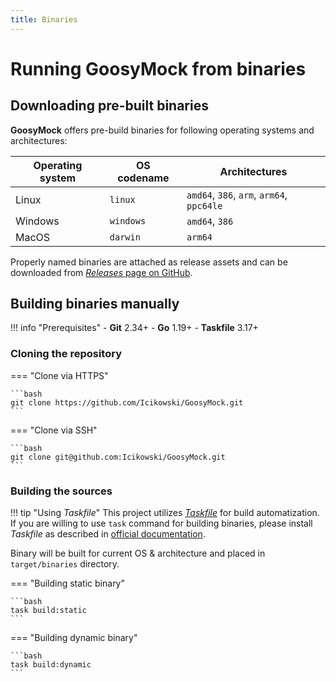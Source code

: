 ```yaml
---
title: Binaries
---
```


# Running **GoosyMock** from binaries

## Downloading pre-built binaries

**GoosyMock** offers pre-build binaries for following operating systems and
architectures:

| Operating system | OS codename | Architectures |
|-|-|-|
| Linux | `linux` | `amd64`, `386`, `arm`, `arm64`, `ppc64le` |
| Windows | `windows` | `amd64`, `386` |
| MacOS | `darwin` | `arm64` |

Properly named binaries are attached as release assets and can be downloaded
from [*Releases* page on GitHub](https://github.com/Icikowski/GoosyMock/releases/latest).

## Building binaries manually

!!! info "Prerequisites"
    - **Git** 2.34+
    - **Go** 1.19+
    - **Taskfile** 3.17+

### Cloning the repository

=== "Clone via HTTPS"

    ```bash
    git clone https://github.com/Icikowski/GoosyMock.git
    ```

=== "Clone via SSH"

    ```bash
    git clone git@github.com:Icikowski/GoosyMock.git
    ```

### Building the sources

!!! tip "Using _Taskfile_"
    This project utilizes _[Taskfile](https://taskfile.dev)_ for build 
    automatization. If you are willing to use `task` command for building
    binaries, please install _Taskfile_ as described in 
    [official documentation](https://taskfile.dev/installation).

Binary will be built for current OS & architecture and placed in
`target/binaries` directory.

=== "Building static binary"

    ```bash
    task build:static
    ```

=== "Building dynamic binary"

    ```bash
    task build:dynamic
    ```
